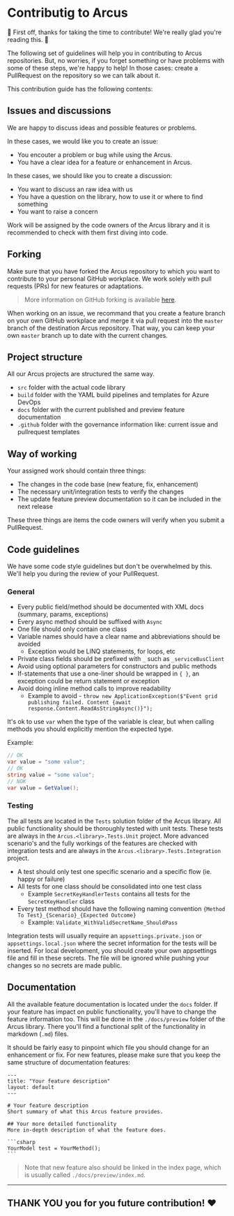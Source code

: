 # Contributig to Arcus
🎉 First off, thanks for taking the time to contribute! We're really glad you're reading this. 🎉

The following set of guidelines will help you in contributing to  Arcus repositories.
But, no worries, if you forget something or have problems with some of these steps, we're happy to help! In those cases: create a PullRequest on the repository so we can talk about it.

This contribution guide has the following contents:

## Issues and discussions
We are happy to discuss ideas and possible features or problems.

In these cases, we would like you to create an issue:
- You encouter a problem or bug while using the Arcus.
- You have a clear idea for a feature or enhancement in Arcus.

In these cases, we should like you to create a discussion:
- You want to discuss an raw idea with us
- You have a question on the library, how to use it or where to find something
- You want to raise a concern

Work will be assigned by the code owners of the Arcus library and it is recommended to check with them first diving into code.

## Forking
Make sure that you have forked the Arcus repository to which you want to contribute to your personal GitHub workplace. We work solely with pull requests (PRs) for new features or adaptations.

> More information on GitHub forking is available [here](https://guides.github.com/activities/forking/).

When working on an issue, we recommand that you create a feature branch on your own GitHub workplace and merge it via pull request into the `master` branch of the destination Arcus repository. That way, you can keep your own `master` branch up to date with the current changes.

## Project structure
All our Arcus projects are structured the same way.

- `src` folder with the actual code library
- `build` folder with the YAML build pipelines and templates for Azure DevOps
- `docs` folder with the current published and preview feature documentation
- `.github` folder with the governance information like: current issue and pullrequest templates 

## Way of working
Your assigned work should contain three things:
- The changes in the code base (new feature, fix, enhancement)
- The necessary unit/integration tests to verify the changes
- The update feature preview documentation so it can be included in the next release

These three things are items the code owners will verify when you submit a PullRequest.

## Code guidelines
We have some code style guidelines but don't be overwhelmed by this. We'll help you during the review of your PullRequest.

### General
- Every public field/method should be documented with XML docs (summary, params, exceptions)
- Every async method should be suffixed with `Async`
- One file should only contain one class
- Variable names should have a clear name and abbreviations should be avoided
  - Exception would be LINQ statements, for loops, etc
- Private class fields should be prefixed with `_` such as `_serviceBusClient`
- Avoid using optional parameters for constructors and public methods
- If-statements that use a one-liner should be wrapped in `{ }`, an exception could be return statement or exception
- Avoid doing inline method calls to improve readability
  - Example to avoid - `throw new ApplicationException($"Event grid publishing failed. Content {await response.Content.ReadAsStringAsync()}");`

It's ok to use `var` when the type of the variable is clear, but when calling methods you should explicitly mention the expected type.

Example:
```csharp
// OK
var value = "some value";
// OK
string value = "some value";
// NOK
var value = GetValue();
```

### Testing
The all tests are located in the `Tests` solution folder of the Arcus library. All public functionality should be thoroughly tested with unit tests. These tests are always in the `Arcus.<library>.Tests.Unit` project. More advanced scenario's and the fully workings of the features are checked with integration tests and are always in the `Arcus.<library>.Tests.Integration` project. 

- A test should only test one specific scenario and a specific flow (ie. happy or failure)
- All tests for one class should be consolidated into one test class
  - Example `SecretKeyHandlerTests` contains all tests for the `SecretKeyHandler` class
- Every test method should have the following naming convention `{Method To Test}_{Scenario}_{Expected Outcome}`
  - Example: `Validate_WithValidSecretName_ShouldPass`

Integration tests will usually require an `appsettings.private.json` or `appsettings.local.json` where the secret information for the tests will be inserted.
For local development, you should create your own appsettings file and fill in these secrets. The file will be ignored while pushing your changes so no secrets are made public.

## Documentation
All the available feature documentation is located under the `docs` folder. If your feature has impact on public functionality, you'll have to change the feature information too.
This will be done in the `./docs/preview` folder of the Arcus library. There you'll find a functional split of the functionality in markdown (`.md`) files.

It should be fairly easy to pinpoint which file you should change for an enhancement or fix. 
For new features, please make sure that you keep the same structure of documentation features:

````
---
title: "Your feature description"
layout: default
---

# Your feature description
Short summary of what this Arcus feature provides.

## Your more detailed functionality
More in-depth description of what the feature does.

```csharp
YourModel test = YourMethod(); 
```
````

> Note that new feature also should be linked in the index page, which is usually called `./docs/preview/index.md`.

___
## THANK YOU you for you future contribution! ♥